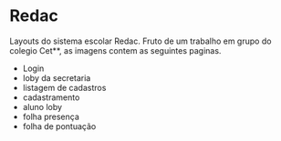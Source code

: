 <h1> Redac </h1>

<p>
  Layouts do sistema escolar Redac. Fruto de um trabalho em grupo do colegio Cet**, as imagens contem as seguintes paginas.
</p>

<ul>
  <li>Login</li>
  <li>loby da secretaria</li>
  <li>listagem de cadastros</li>
  <li>cadastramento</li>
  <li>aluno loby</li>
  <li>folha presença</li>
  <li>folha de pontuação</li>
</ul>
